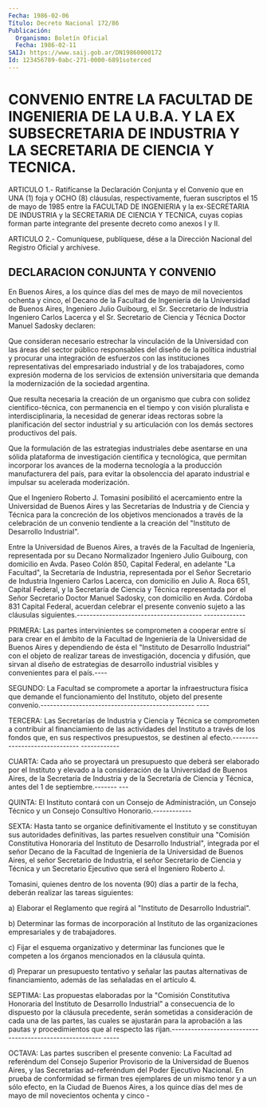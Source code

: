 ```yaml
---
Fecha: 1986-02-06
Título: Decreto Nacional 172/86
Publicación:
  Organismo: Boletín Oficial
  Fecha: 1986-02-11
SAIJ: https://www.saij.gob.ar/DN19860000172
Id: 123456789-0abc-271-0000-6891soterced
---
```

# CONVENIO ENTRE LA FACULTAD DE INGENIERIA DE LA U.B.A. Y LA EX SUBSECRETARIA DE INDUSTRIA Y LA SECRETARIA DE CIENCIA Y TECNICA.

<a id="1"></a>
ARTICULO  1.- Ratifícanse la Declaración Conjunta y el Convenio que en UNA (1)  foja  y  OCHO  (8)  cláusulas,  respectivamente, fueran suscriptos el 15 de mayo de 1985 entre la FACULTAD  DE INGENIERIA y la  ex-SECRETARIA  DE  INDUSTRIA  y  la  SECRETARIA  DE  CIENCIA  Y TECNICA, cuyas copias forman parte integrante del presente  decreto como anexos I y II.

<a id="2"></a>
ARTICULO  2.- Comuníquese, publíquese, dése a la Dirección Nacional del Registro Oficial y archívese.

## DECLARACION CONJUNTA Y CONVENIO

<a id="1"></a>
En  Buenos  Aires,  a  los  quince  días  del  mes  de  mayo de mil novecientos    ochenta  y  cinco,  el  Decano  de  la  Facultad  de Ingeniería de la  Universidad  de  Buenos  Aires,  Ingeniero  Julio Guibourg,  el Sr. Seccretario de Industria Ingeniero Carlos Lacerca y el Sr. Secretario  de  Ciencia  y  Técnica  Doctor Manuel Sadosky declaren:

Que consideran necesario estrechar la vinculación de la Universidad  con  las  áreas  del  sector público responsables  del diseño  de  la política industrial y procurar  una  integración  de esfuerzos con  las  instituciones  representativas del empresariado industrial y de los trabajadores, como  expresión  moderna  de  los servicios  de  extensión universitaria que demanda la modernización de la sociedad argentina.

Que resulta necesaria  la  creación  de  un organismo que cubra con solidez científico-técnica, con permanencia  en  el  tiempo  y  con visión  pluralista  e  interdisciplinaria,  la necesidad de generar ideas rectoras sobre la planificación del sector  industrial  y  su articulación  con  los  demás  sectores  productivos del país.

Que la formulación de las estrategias industriales  debe  asentarse en una sólida plataforma de investigación científica y tecnológica,  que  permitan  incorporar  los  avances de la moderna tecnología a la producción manufacturera del país,  para  evitar la obsolenccia    del  aparato  industrial  e  impulsar  su  acelerada moderización.

Que el Ingeniero  Roberto  J.  Tomasini  posibilitó el acercamiento entre  la  Universidad  de  Buenos  Aires  y  las   Secretarías  de Industria  y  de  Ciencia  y  Técnica  para  la concreción  de  los objetivos  mencionados a través de la celebración  de  un  convenio tendiente a  la  creación del "Instituto de Desarrollo Industrial".

Entre la Universidad  de  Buenos  Aires, a través de la Facultad de Ingeniería,  representada  por  su  Decano  Normalizador  Ingeniero Julio Guibourg, con domicilio en Avda.  Paseo  Colón  850,  Capital Federal,  en  adelante  "La  Facultad", la Secretaría de Industria, representada por el Señor Secretario  de Industria Ingeniero Carlos Lacerca, con domicilio en Julio A. Roca  651, Capital Federal, y la Secretaría  de  Ciencia  y  Técnica  representada    por  el  Señor Secretario  Doctor  Manuel Sadosky, con domicilio en Avda.  Córdoba 831 Capital Federal,  acuerdan celebrar el presente convenio sujeto a  las cláusulas siguientes.--------------------------------------- -------------

<a id="2"></a>
PRIMERA:  Las partes intervinientes se comprometen a cooperar entre sí para crear  en  el  ámbito  de  la  Facultad de Ingeniería de la Universidad de Buenos Aires y dependiendo  de ésta el "Instituto de Desarrollo  Industrial"  con  el  objeto  de  realizar   tareas  de investigación,  docencia  y  difusión,  que  sirvan  al  diseño  de estrategias  de desarrollo industrial visibles y convenientes  para el país.----

<a id="3"></a>
SEGUNDO:  La  Facultad  se  compromete a aportar la infraestructura física  que demande el funcionamiento  del  Instituto,  objeto  del presente  convenio.------------------------------------------------ ----

TERCERA: Las  Secretarías  de  Industria  y  Ciencia  y  Técnica se comprometen  a contribuir al financiamiento de las actividades  del Instituto  a  través    de  los  fondos  que,  en  sus  respectivos presupuestos, se destinen  al efecto.------------------------------ ------------

<a id="4"></a>
CUARTA:  Cada  año  se  proyectará  un  presupuesto  que deberá ser elaborado  por  el  Instituto  y elevado a la consideración  de  la Universidad de Buenos Aires, de  la Secretaría de Industria y de la Secretaría de Ciencia y Técnica, antes  del 1 de septiembre.------- ---

<a id="5"></a>
QUINTA:  El  Instituto contará con un Consejo de Administración, un Consejo Técnico  y  un  Consejo  Consultivo  Honorario.------------

<a id="6"></a>
SEXTA:  Hasta  tanto  se organice definitivamente el Instituto y se constituyan  sus  autoridades  definitivas,  las  partes  resuelven constituir una "Comisión  Constitutiva  Honoraria  del Instituto de Desarrollo  Industrial",  integrada  por  el  señor  Decano  de  la Facultad de Ingeniería de la Universidad de Buenos Aires,  el señor Secretario  de  Industria, el señor Secretario de Ciencia y Técnica y  un  Secretario  Ejecutivo  que  será  el  Ingeniero  Roberto  J.

Tomasini, quienes dentro  de  los  noventa (90) días a partir de la fecha, deberán realizar las tareas siguientes:

a) Elaborar el Reglamento que regirá  al  "Instituto  de Desarrollo Industrial".

b)  Determinar  las  formas  de incorporación al Instituto  de  las organizaciones empresariales y de trabajadores.

c) Fijar el esquema organizativo  y determinar las funciones que le competen a los órganos mencionados  en  la  cláusula  quinta.

d)    Preparar  un  presupuesto  tentativo  y  señalar  las  pautas alternativas  de  financiamiento,  además  de  las  señaladas en el artículo 4.

<a id="7"></a>
SEPTIMA:  Las  propuestas  elaboradas por la "Comisión Constitutiva Honoraria del Instituto de Desarrollo  Industrial"  a  consecuencia de  lo  dispuesto  por  la  cláusula precedente, serán sometidas  a consideración de cada una de  las  partes,  las cuales se ajustarán para la aprobación a las pautas y procedimientos  que  al  respecto las  rijan.-------------------------------------------------------- -----

<a id="8"></a>
OCTAVA:  Las  partes suscriben el presente convenio: La Facultad ad referéndum del  Consejo  Superior  Provisorio  de la Universidad de Buenos Aires, y las Secretarías ad-referéndum del  Poder  Ejecutivo Nacional. En prueba de conformidad se firman tres ejemplares  de un mismo  tenor  y  a  un sólo efecto, en la Ciudad de Buenos Aires, a los quince días del mes  de mayo de mil novecientos ochenta y cinco -